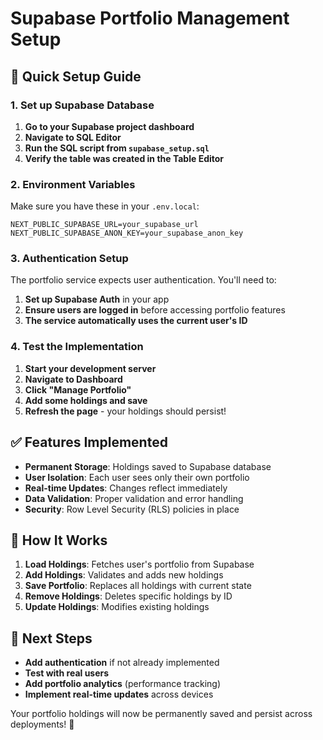 # Supabase Portfolio Management Setup

## 🚀 **Quick Setup Guide**

### **1. Set up Supabase Database**

1. **Go to your Supabase project dashboard**
2. **Navigate to SQL Editor**
3. **Run the SQL script from `supabase_setup.sql`**
4. **Verify the table was created in the Table Editor**

### **2. Environment Variables**

Make sure you have these in your `.env.local`:

```env
NEXT_PUBLIC_SUPABASE_URL=your_supabase_url
NEXT_PUBLIC_SUPABASE_ANON_KEY=your_supabase_anon_key
```

### **3. Authentication Setup**

The portfolio service expects user authentication. You'll need to:

1. **Set up Supabase Auth** in your app
2. **Ensure users are logged in** before accessing portfolio features
3. **The service automatically uses the current user's ID**

### **4. Test the Implementation**

1. **Start your development server**
2. **Navigate to Dashboard**
3. **Click "Manage Portfolio"**
4. **Add some holdings and save**
5. **Refresh the page** - your holdings should persist!

## ✅ **Features Implemented**

- **Permanent Storage**: Holdings saved to Supabase database
- **User Isolation**: Each user sees only their own portfolio
- **Real-time Updates**: Changes reflect immediately
- **Data Validation**: Proper validation and error handling
- **Security**: Row Level Security (RLS) policies in place

## 🔧 **How It Works**

1. **Load Holdings**: Fetches user's portfolio from Supabase
2. **Add Holdings**: Validates and adds new holdings
3. **Save Portfolio**: Replaces all holdings with current state
4. **Remove Holdings**: Deletes specific holdings by ID
5. **Update Holdings**: Modifies existing holdings

## 🎯 **Next Steps**

- **Add authentication** if not already implemented
- **Test with real users**
- **Add portfolio analytics** (performance tracking)
- **Implement real-time updates** across devices

Your portfolio holdings will now be permanently saved and persist across deployments! 🎉 